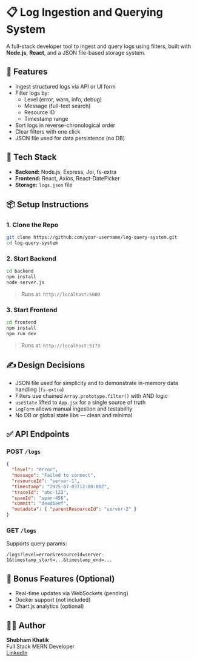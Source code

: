 
# 📋 Log Ingestion and Querying System

A full-stack developer tool to ingest and query logs using filters, built with **Node.js**, **React**, and a JSON file-based storage system.

## 🚀 Features

- Ingest structured logs via API or UI form
- Filter logs by:
  - Level (error, warn, info, debug)
  - Message (full-text search)
  - Resource ID
  - Timestamp range
- Sort logs in reverse-chronological order
- Clear filters with one click
- JSON file used for data persistence (no DB)

## 🧠 Tech Stack

- **Backend:** Node.js, Express, Joi, fs-extra
- **Frontend:** React, Axios, React-DatePicker
- **Storage:** `logs.json` file

## 📦 Setup Instructions

### 1. Clone the Repo

```bash
git clone https://github.com/your-username/log-query-system.git
cd log-query-system
```

### 2. Start Backend

```bash
cd backend
npm install
node server.js
```

> Runs at: `http://localhost:5000`

### 3. Start Frontend

```bash
cd frontend
npm install
npm run dev
```

> Runs at: `http://localhost:5173`

## ✍️ Design Decisions

- JSON file used for simplicity and to demonstrate in-memory data handling (`fs-extra`)
- Filters use chained `Array.prototype.filter()` with AND logic
- `useState` lifted to `App.jsx` for a single source of truth
- `LogForm` allows manual ingestion and testability
- No DB or global state libs — clean and minimal

## ✅ API Endpoints

### POST `/logs`

```json
{
  "level": "error",
  "message": "Failed to connect",
  "resourceId": "server-1",
  "timestamp": "2025-07-03T12:00:00Z",
  "traceId": "abc-123",
  "spanId": "span-456",
  "commit": "deadbeef",
  "metadata": { "parentResourceId": "server-2" }
}
```

### GET `/logs`

Supports query params:
```
/logs?level=error&resourceId=server-1&timestamp_start=...&timestamp_end=...
```

## 🧪 Bonus Features (Optional)

- Real-time updates via WebSockets (pending)
- Docker support (not included)
- Chart.js analytics (optional)

## 🧑‍💻 Author

**Shubham Khatik**  
Full Stack MERN Developer  
[LinkedIn](https://www.linkedin.com/in/shubhamkhatik)
